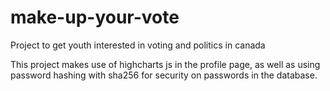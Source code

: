 # make-up-your-vote

Project to get youth interested in voting and politics in canada

This project makes use of highcharts js in the profile page,
as well as using password hashing with sha256 for security on passwords in the database.
